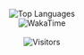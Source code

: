 <p align="center">
<img alt="Top Languages" src="https://github-readme-stats.vercel.app/api/top-langs/?username=Strrobez&layout=compact&hide_border=true&langs_count=999&theme=dark">
 <br/>
<img alt="WakaTime" src="https://github-readme-stats.vercel.app/api/wakatime?username=Strrobez&layout=compact&custom_title=My%20Week&hide_border=true&theme=dark"/>
 <br/><br/>
 <img alt="Visitors" src="https://visitor-badge.laobi.icu/badge?page_id=Strrobez"/>
</p>
